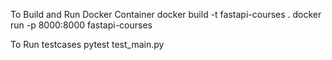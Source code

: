 To Build and Run Docker Container
docker build -t fastapi-courses .
docker run -p 8000:8000 fastapi-courses

To Run testcases
pytest test_main.py
